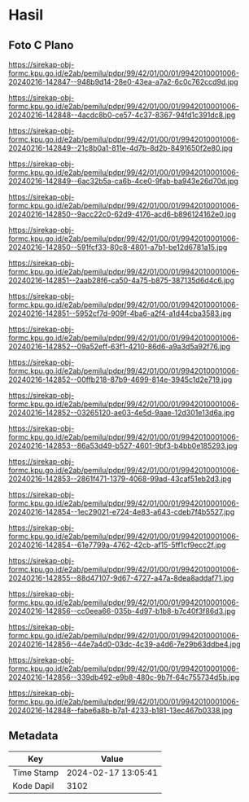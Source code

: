 # Hasil

## Foto C Plano

https://sirekap-obj-formc.kpu.go.id/e2ab/pemilu/pdpr/99/42/01/00/01/9942010001006-20240216-142847--948b9d14-28e0-43ea-a7a2-6c0c762ccd9d.jpg

https://sirekap-obj-formc.kpu.go.id/e2ab/pemilu/pdpr/99/42/01/00/01/9942010001006-20240216-142848--4acdc8b0-ce57-4c37-8367-94fd1c391dc8.jpg

https://sirekap-obj-formc.kpu.go.id/e2ab/pemilu/pdpr/99/42/01/00/01/9942010001006-20240216-142849--21c8b0a1-811e-4d7b-8d2b-8491650f2e80.jpg

https://sirekap-obj-formc.kpu.go.id/e2ab/pemilu/pdpr/99/42/01/00/01/9942010001006-20240216-142849--6ac32b5a-ca6b-4ce0-9fab-ba943e26d70d.jpg

https://sirekap-obj-formc.kpu.go.id/e2ab/pemilu/pdpr/99/42/01/00/01/9942010001006-20240216-142850--9acc22c0-62d9-4176-acd6-b896124162e0.jpg

https://sirekap-obj-formc.kpu.go.id/e2ab/pemilu/pdpr/99/42/01/00/01/9942010001006-20240216-142850--591fcf33-80c8-4801-a7b1-be12d6781a15.jpg

https://sirekap-obj-formc.kpu.go.id/e2ab/pemilu/pdpr/99/42/01/00/01/9942010001006-20240216-142851--2aab28f6-ca50-4a75-b875-387135d6d4c6.jpg

https://sirekap-obj-formc.kpu.go.id/e2ab/pemilu/pdpr/99/42/01/00/01/9942010001006-20240216-142851--5952cf7d-909f-4ba6-a2f4-a1d44cba3583.jpg

https://sirekap-obj-formc.kpu.go.id/e2ab/pemilu/pdpr/99/42/01/00/01/9942010001006-20240216-142852--09a52eff-63f1-4210-86d6-a9a3d5a92f76.jpg

https://sirekap-obj-formc.kpu.go.id/e2ab/pemilu/pdpr/99/42/01/00/01/9942010001006-20240216-142852--00ffb218-87b9-4699-814e-3945c1d2e719.jpg

https://sirekap-obj-formc.kpu.go.id/e2ab/pemilu/pdpr/99/42/01/00/01/9942010001006-20240216-142852--03265120-ae03-4e5d-9aae-12d301e13d6a.jpg

https://sirekap-obj-formc.kpu.go.id/e2ab/pemilu/pdpr/99/42/01/00/01/9942010001006-20240216-142853--86a53d49-b527-4601-9bf3-b4bb0e185293.jpg

https://sirekap-obj-formc.kpu.go.id/e2ab/pemilu/pdpr/99/42/01/00/01/9942010001006-20240216-142853--2861f471-1379-4068-99ad-43caf51eb2d3.jpg

https://sirekap-obj-formc.kpu.go.id/e2ab/pemilu/pdpr/99/42/01/00/01/9942010001006-20240216-142854--1ec29021-e724-4e83-a643-cdeb7f4b5527.jpg

https://sirekap-obj-formc.kpu.go.id/e2ab/pemilu/pdpr/99/42/01/00/01/9942010001006-20240216-142854--61e7799a-4762-42cb-af15-5ff1cf9ecc2f.jpg

https://sirekap-obj-formc.kpu.go.id/e2ab/pemilu/pdpr/99/42/01/00/01/9942010001006-20240216-142855--88d47107-9d67-4727-a47a-8dea8addaf71.jpg

https://sirekap-obj-formc.kpu.go.id/e2ab/pemilu/pdpr/99/42/01/00/01/9942010001006-20240216-142856--cc0eea66-035b-4d97-b1b8-b7c40f3f86d3.jpg

https://sirekap-obj-formc.kpu.go.id/e2ab/pemilu/pdpr/99/42/01/00/01/9942010001006-20240216-142856--44e7a4d0-03dc-4c39-a4d6-7e29b63ddbe4.jpg

https://sirekap-obj-formc.kpu.go.id/e2ab/pemilu/pdpr/99/42/01/00/01/9942010001006-20240216-142856--339db492-e9b8-480c-9b7f-64c755734d5b.jpg

https://sirekap-obj-formc.kpu.go.id/e2ab/pemilu/pdpr/99/42/01/00/01/9942010001006-20240216-142848--fabe6a8b-b7a1-4233-b181-13ec467b0338.jpg


## Metadata

| Key        | Value               |
| ---------- | ------------------- |
| Time Stamp | 2024-02-17 13:05:41 |
| Kode Dapil | 3102                |



